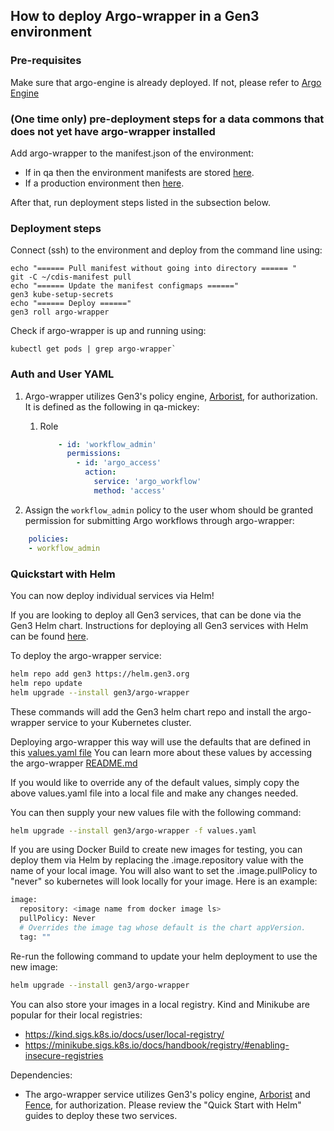 ## How to deploy Argo-wrapper in a Gen3 environment

### Pre-requisites

Make sure that argo-engine is already deployed. If not, please refer to [Argo Engine](argo-engine.md)

### (One time only) pre-deployment steps for a data commons that does not yet have argo-wrapper installed

Add argo-wrapper to the manifest.json of the environment:

- If in qa then the environment manifests are stored [here](https://github.com/uc-cdis/gitops-qa).
- If a production environment then [here](https://github.com/uc-cdis/cdis-manifest).

After that, run deployment steps listed in the subsection below.

### Deployment steps

Connect (ssh) to the environment and deploy from the command line using:

```
echo "====== Pull manifest without going into directory ====== "
git -C ~/cdis-manifest pull
echo "====== Update the manifest configmaps ======"
gen3 kube-setup-secrets
echo "====== Deploy ======"
gen3 roll argo-wrapper
```

Check if argo-wrapper is up and running using:

```
kubectl get pods | grep argo-wrapper`
```

### Auth and User YAML

1. Argo-wrapper utilizes Gen3's policy engine, [Arborist](https://github.com/uc-cdis/arborist), for authorization. It is defined as the following in qa-mickey:
    1. Role
        ```yaml
            - id: 'workflow_admin'
              permissions:
                - id: 'argo_access'
                  action:
                    service: 'argo_workflow'
                    method: 'access'
        ```

2. Assign the `workflow_admin` policy to the user whom should be granted permission for submitting Argo workflows through argo-wrapper:
```yaml
    policies:
    - workflow_admin
```

### Quickstart with Helm

You can now deploy individual services via Helm!

If you are looking to deploy all Gen3 services, that can be done via the Gen3 Helm chart.
Instructions for deploying all Gen3 services with Helm can be found [here](https://github.com/uc-cdis/gen3-helm#readme).

To deploy the argo-wrapper service:
```bash
helm repo add gen3 https://helm.gen3.org
helm repo update
helm upgrade --install gen3/argo-wrapper
```
These commands will add the Gen3 helm chart repo and install the argo-wrapper service to your Kubernetes cluster.

Deploying argo-wrapper this way will use the defaults that are defined in this [values.yaml file](https://github.com/uc-cdis/gen3-helm/blob/master/helm/argo-wrapper/values.yaml)
You can learn more about these values by accessing the argo-wrapper [README.md](https://github.com/uc-cdis/gen3-helm/blob/master/helm/argo-wrapper/README.md)

If you would like to override any of the default values, simply copy the above values.yaml file into a local file and make any changes needed.

You can then supply your new values file with the following command:
```bash
helm upgrade --install gen3/argo-wrapper -f values.yaml
```

If you are using Docker Build to create new images for testing, you can deploy them via Helm by replacing the .image.repository value with the name of your local image.
You will also want to set the .image.pullPolicy to "never" so kubernetes will look locally for your image.
Here is an example:
```bash
image:
  repository: <image name from docker image ls>
  pullPolicy: Never
  # Overrides the image tag whose default is the chart appVersion.
  tag: ""
```

Re-run the following command to update your helm deployment to use the new image:
```bash
helm upgrade --install gen3/argo-wrapper
```

You can also store your images in a local registry. Kind and Minikube are popular for their local registries:
- https://kind.sigs.k8s.io/docs/user/local-registry/
- https://minikube.sigs.k8s.io/docs/handbook/registry/#enabling-insecure-registries

Dependencies:
- The argo-wrapper service utilizes Gen3's policy engine, [Arborist](https://github.com/uc-cdis/arborist) and [Fence](https://github.com/uc-cdis/fence), for authorization. Please review the "Quick Start with Helm" guides to deploy these two services.

